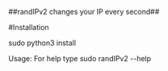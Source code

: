 ##randIPv2 changes your IP every second##

#Installation

sudo python3 install


Usage: For help type sudo randIPv2 --help
